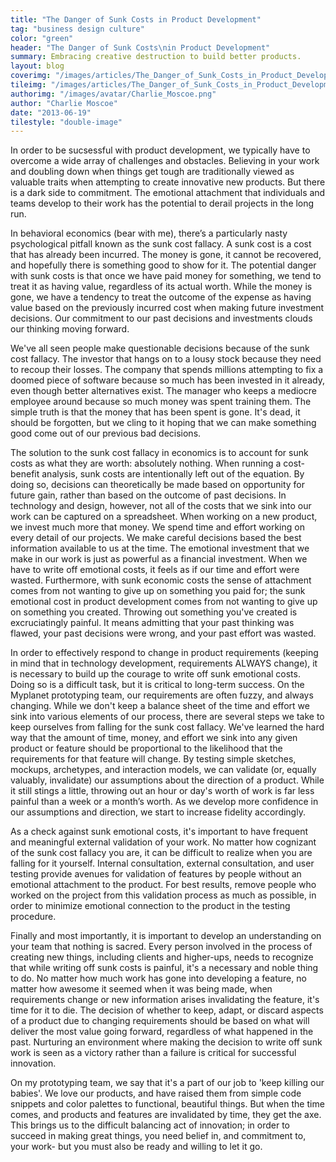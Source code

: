 ```yaml
---
title: "The Danger of Sunk Costs in Product Development"
tag: "business design culture"
color: "green"
header: "The Danger of Sunk Costs\nin Product Development"
summary: Embracing creative destruction to build better products.
layout: blog
coverimg: "/images/articles/The_Danger_of_Sunk_Costs_in_Product_Development/cover.jpg"
tileimg: "/images/articles/The_Danger_of_Sunk_Costs_in_Product_Development/tile.jpg"
authorimg: "/images/avatar/Charlie_Moscoe.png"
author: "Charlie Moscoe"
date: "2013-06-19"
tilestyle: "double-image"
---
```


In order to be sucsessful with product development, we typically have to overcome a wide array of challenges and obstacles.  Believing in your work and doubling down when things get tough are traditionally viewed as valuable traits when attempting to create innovative new products.  But there is a dark side to commitment.  The emotional attachment that individuals and teams develop to their work has the potential to derail projects in the long run.

In behavioral economics (bear with me), there’s a particularly nasty psychological pitfall known as the sunk cost fallacy. A sunk cost is a cost that has already been incurred.  The money is gone, it cannot be recovered, and hopefully there is something good to show for it. The potential danger with sunk costs is that once we have paid money for something, we tend to treat it as having value, regardless of its actual worth. While the money is gone, we have a tendency to treat the outcome of the expense as having value based on the previously incurred cost when making future investment decisions. Our commitment to our past decisions and investments clouds our thinking moving forward.

We've all seen people make questionable decisions because of the sunk cost fallacy.  The investor that hangs on to a lousy stock because they need to recoup their losses. The company that spends millions attempting to fix a doomed piece of software because so much has been invested in it already, even though better alternatives exist.  The manager who keeps a mediocre employee around because so much money was spent training them. The simple truth is that the money that has been spent is gone.  It's dead, it should be forgotten, but we cling to it hoping that we can make something good come out of our previous bad decisions.

The solution to the sunk cost fallacy in economics is to account for sunk costs as what they are worth: absolutely nothing.  When running a cost-benefit analysis, sunk costs are intentionally left out of the equation. By doing so, decisions can theoretically be made based on opportunity for future gain, rather than based on the outcome of past decisions. In technology and design, however, not all of the costs that we sink into our work can be captured on a spreadsheet.
When working on a new product, we invest much more that money. We spend time and effort working on every detail of our projects. We make careful decisions based the best information available to us at the time. The emotional investment that we make in our work is just as powerful as a financial investment.  When we have to write off emotional costs, it feels as if our time and effort were wasted. Furthermore, with sunk economic costs the sense of attachment comes from not wanting to give up on something you paid for; the sunk emotional cost in product development comes from not wanting to give up on something you created. Throwing out something you've created is excruciatingly painful.  It means admitting that your past thinking was flawed, your past decisions were wrong, and your past effort was wasted.

In order to effectively respond to change in product requirements (keeping in mind that in technology development, requirements ALWAYS change), it is necessary to build up the courage to write off sunk emotional costs.  Doing so is a difficult task, but it is critical to long-term success. On the Myplanet prototyping team, our requirements are often fuzzy, and always changing. While we don't keep a balance sheet of the time and effort we sink into various elements of our process, there are several steps we take to keep ourselves from falling for the sunk cost fallacy.
We've learned the hard way that the amount of time, money, and effort we sink into any given product or feature should be proportional to the likelihood that the requirements for that feature will change. By testing simple sketches, mockups, archetypes, and interaction models, we can validate (or, equally valuably, invalidate) our assumptions about the direction of a product. While it still stings a little, throwing out an hour or day's worth of work is far less painful than a week or a month’s worth. As we develop more confidence in our assumptions and direction, we start to increase fidelity accordingly.

As a check against sunk emotional costs, it's important to have frequent and meaningful external validation of your work. No matter how cognizant of the sunk cost fallacy you are, it can be difficult to realize when you are falling for it yourself. Internal consultation, external consultation, and user testing provide avenues for validation of features by people without an emotional attachment to the product.  For best results, remove people who worked on the project from this validation process as much as possible, in order to minimize emotional connection to the product in the testing procedure.

Finally and most importantly, it is important to develop an understanding on your team that nothing is sacred. Every person involved in the process of creating new things, including clients and higher-ups, needs to recognize that while writing off sunk costs is painful, it's a necessary and noble thing to do. No matter how much work has gone into developing a feature, no matter how awesome it seemed when it was being made, when requirements change or new information arises invalidating the feature, it's time for it to die. The decision of whether to keep, adapt, or discard aspects of a product due to changing requirements should be based on what will deliver the most value going forward, regardless of what happened in the past. Nurturing an environment where making the decision to write off sunk work is seen as a victory rather than a failure is critical for successful innovation.

On my prototyping team, we say that it's a part of our job to 'keep killing our babies'. We love our products, and have raised them from simple code snippets and color palettes to functional, beautiful things.  But when the time comes, and products and features are invalidated by time, they get the axe. This brings us to the difficult balancing act of innovation; in order to succeed in making great things, you need belief in, and commitment to, your work- but you must also be ready and willing to let it go.
